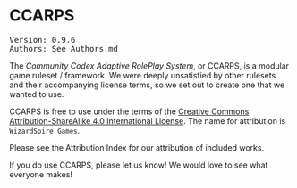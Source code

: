 # CCARPS
<pre>
Version: 0.9.6
Authors: See Authors.md
</pre>

The *Community Codex Adaptive RolePlay System*, or CCARPS, is a modular game ruleset / framework. We were deeply unsatisfied by other rulesets and their accompanying license terms, so we set out to create one that we wanted to use.

CCARPS is free to use under the terms of the [Creative Commons Attribution-ShareAlike 4.0 International License](http://creativecommons.org/licenses/by-sa/4.0/). The name for attribution is `WizardSpire Games`.

Please see the Attribution Index for our attribution of included works.

If you do use CCARPS, please let us know! We would love to see what everyone makes!
